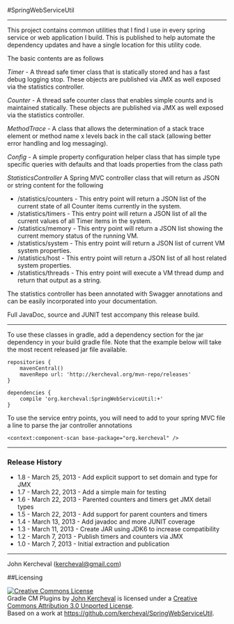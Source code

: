 #SpringWebServiceUtil

---

This project contains common utilities that I find I use in every
spring service or web application I build.  This is published to help
automate the dependency updates and have a single location for this
utility code.

The basic contents are as follows

*Timer* - A thread safe timer class that is statically stored and has a
fast debug logging stop.  These objects are published via JMX as well
exposed via the statistics controller.

*Counter* - A thread safe counter class that enables simple counts and
is maintained statically.  These objects are published via JMX as well
exposed via the statistics controller.

*MethodTrace* - A class that allows the determination of a stack trace
element or method name x levels back in the call stack (allowing
better error handling and log messaging).

*Config* - A simple property configuration helper class that has
simple type specific queries with defaults and that loads properties
from the class path

*StatisticsController* A Spring MVC controller class that will
return as JSON or string content for the following

- /statistics/counters - This entry point will return a JSON list of
the current state of all Counter items currently in the system.
- /statistics/timers - This entry point will return a JSON list of all
the current values of all Timer items in the system.
- /statistics/memory - This entry point will return a JSON list showing the
current memory status of the running VM.
- /statistics/system - This entry point will return a JSON list of
current VM system properties.
- /statistics/host - This entry point will return a JSON list of all
host related system properties.
- /statistics/threads - This entry point will execute a VM thread dump
and return that output as a string.

The statistics controller has been annotated with Swagger annotations
and can be easily incorporated into your documentation.

Full JavaDoc, source and JUNIT test accompany this release build.

---

To use these classes in gradle, add a dependency section for the jar
dependency in your build gradle file.  Note that the example below
will take the most recent released jar file available.

```
repositories {
    mavenCentral()
    mavenRepo url: 'http://kercheval.org/mvn-repo/releases'
}

dependencies {
    compile 'org.kercheval:SpringWebServiceUtil:+'
}
```

To use the service entry points, you will need to add to your spring
MVC file a line to parse the jar controller annotations

```
<context:component-scan base-package="org.kercheval" />
```

---

### Release History

- 1.8 - March 25, 2013 - Add explicit support to set domain and type for JMX
- 1.7 - March 22, 2013 - Add a simple main for testing
- 1.6 - March 22, 2013 - Parented counters and timers get JMX detail types
- 1.5 - March 22, 2013 - Add support for parent counters and timers
- 1.4 - March 13, 2013 - Add javadoc and more JUNIT coverage
- 1.3 - March 11, 2013 - Create JAR using JDK6 to increase compatibility
- 1.2 - March 7, 2013 - Publish timers and counters via JMX
- 1.0 - March 7, 2013 - Initial extraction and publication

---

John Kercheval (kercheval@gmail.com)

##Licensing

<a rel="license" href="http://creativecommons.org/licenses/by/3.0/deed.en_US"><img alt="Creative Commons License" style="border-width:0" src="http://i.creativecommons.org/l/by/3.0/88x31.png" /></a><br /><span xmlns:dct="http://purl.org/dc/terms/" property="dct:title">Gradle CM Plugins</span> by <a xmlns:cc="http://creativecommons.org/ns#" href="https://github.com/kercheval" property="cc:attributionName" rel="cc:attributionURL">John Kercheval</a> is licensed under a <a rel="license" href="http://creativecommons.org/licenses/by/3.0/deed.en_US">Creative Commons Attribution 3.0 Unported License</a>.<br />Based on a work at <a xmlns:dct="http://purl.org/dc/terms/" href="https://github.com/kercheval/SpringWebServiceUtil" rel="dct:source">https://github.com/kercheval/SpringWebServiceUtil</a>.

